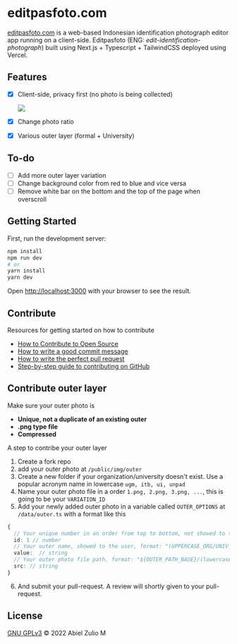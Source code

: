 # editpasfoto.com

[editpasfoto.com](https://editpasfoto.com) is a web-based Indonesian identification photograph editor app running on a client-side. Editpasfoto (ENG: _edit-identification-photograph_) built using Next.js + Typescript + TailwindCSS deployed using Vercel.

## Features

- [x] Client-side, privacy first (no photo is being collected)

  ![](/gifs/no-upload.gif)

- [x] Change photo ratio

- [x] Various outer layer (formal + University)

## To-do

- [ ] Add more outer layer variation
- [ ] Change background color from red to blue and vice versa
- [ ] Remove white bar on the bottom and the top of the page when overscroll

## Getting Started

First, run the development server:

```bash
npm install
npm run dev
# or
yarn install
yarn dev
```

Open [http://localhost:3000](http://localhost:3000) with your browser to see the result.

## Contribute

Resources for getting started on how to contribute

- [How to Contribute to Open Source](https://opensource.guide/how-to-contribute/)
- [How to write a good commit message ](https://dev.to/chrissiemhrk/git-commit-message-5e21)
- [How to write the perfect pull request](https://github.blog/2015-01-21-how-to-write-the-perfect-pull-request/)
- [Step-by-step guide to contributing on GitHub](https://www.dataschool.io/how-to-contribute-on-github/)

## Contribute outer layer

Make sure your outer photo is

- **Unique, not a duplicate of an existing outer**
- **.png type file**
- **Compressed**

A step to contribe your outer layer

1. Create a fork repo
2. add your outer photo at `/public/img/outer`
3. Create a new folder if your organization/university doesn't exist. Use a popular acronym name in lowercase `ugm, itb, ui, unpad`
4. Name your outer photo file in a order `1.png, 2.png, 3.png, ...`, this is going to be your `VARIATION_ID`
5. Add your newly added outer photo in a variable called `OUTER_OPTIONS` at `/data/outer.ts` with a format like this

```typescript
{
  // Your unique number in an order from top to bottom, not showed to the user
  id: 1 // number
  // Your outer name, showed to the user, format: "(UPPERCASE_ORG/UNIV_ACRONYM) (VARIATION_ID)", example: "ITB 1", "UNPAD 2"
  value:  // string
  // Your outer photo file path, format: "${OUTER_PATH_BASE}/(lowercase_org/univ_acronym)/(variation_id).${OUTER_FILE_TYPE}", example: "${OUTER_PATH_BASE}/itb/1.${OUTER_FILE_TYPE}", "${OUTER_PATH_BASE}/unpad/2.${OUTER_FILE_TYPE}"
  src: // string
}
```

6. And submit your pull-request. A review will shortly given to your pull-request.

## License

[GNU GPLv3](https://choosealicense.com/licenses/gpl-3.0/) © 2022 Abiel Zulio M
